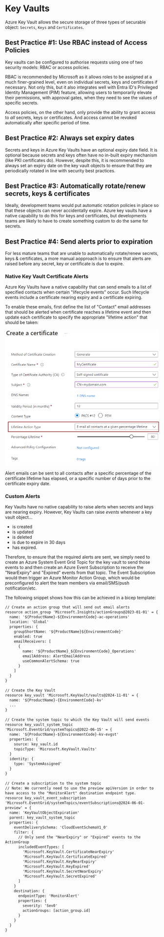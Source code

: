 # Key Vaults
Azure Key Vault allows the secure storage of three types of securable object: `Secrets`, `Keys` and `Certificates`.

## Best Practice #1: Use RBAC instead of Access Policies
Key vaults can be configured to authorise requests using one of two security models: RBAC or access policies.

RBAC is recommended by Microsoft as it allows roles to be assigned at a much finer-grained level, even on individual secrets, keys and certificates if necessary. Not only this, but it also integrates well with Entra ID's Privileged Identity Management (PIM) feature, allowing users to temporarily elevate their permissions, with approval gates, when they need to see the values of specific secrets.

Access policies, on the other hand, only provide the ability to grant access to _all_ secrets, keys or certificates. And access cannot be revoked automatically after specific period of time.

## Best Practice #2: Always set expiry dates
Secrets and keys in Azure Key Vaults have an optional expiry date field. It is optional because secrets and keys often have no in-built expiry mechanism (like PKI certificates do). However, despite this, it is recommended to always set an expiry date on the key vault objects to ensure that they are periodically rotated in line with security best practices.

## Best Practice #3: Automatically rotate/renew secrets, keys & certificates
Ideally, development teams would put automatic rotation policies in place so that these objects can never accidentally expire. Azure key vaults have a native capability to do this for keys and certificates, but developments teams are likely to have to create something custom to do the same for secrets.

## Best Practice #4: Send alerts prior to expiration
For less mature teams that are unable to automatically rotate/renew secrets, keys & certificates, a more manual aopproach is to ensure that alerts are raised before any secret, key or certificate is due to expire.

### Native Key Vault Certificate Alerts
Azure Key Vaults have a native capability that can send emails to a list of specified contacts when certain "lifecycle events" occur. Such lifecycle events include a certificate nearing expiry and a certificate expiring.

To enable these emails, first define the list of "Contact" email addresses that should be alerted when certificate reaches a lifetime event and then update each certificate to specify the appropriate "lifetime action" that should be taken:

![Screenshot of Key Vault Lifetime Action Policy](./.images/key-vault-lifetime-action-screenshot.png)

Alert emails can be sent to all contacts after a specific percentage of the certificate lifetime has elapsed, or a specific number of days prior to the certificate expiry date.

### Custom Alerts
Key Vaults have no native capability to raise alerts when secrets and keys are nearing expiry. However, Key Vaults can raise _events_ whenever a key vault object...
- is created
- is updated
- is deleted
- is due to expire in 30 days
- has expired.

Therefore, to ensure that the required alerts are sent, we simply need to create an Azure System Event Grid Topic for the key vault to send those events to and then create an Azure Event Subscription to receive the "NearExpiry" and "Expired" events from that topic. The Event Subscription would then trigger an Azure Monitor Action Group, which would be preconfigured to alert the team members via email/SMS/push notification/etc.

The following snippet shows how this can be achieved in a bicep template:

```bicep
// Create an action group that will send out email alerts
resource action_group 'Microsoft.Insights/actionGroups@2023-01-01' = {
  name: '${ProductName}-${EnvironmentCode}-ac-operations'
  location: 'Global'
  properties: {
    groupShortName: '${ProductName}${EnvironmentCode}'
    enabled: true
    emailReceivers: [
      {
        name: '${ProductName}_${EnvironmentCode}_Operations'
        emailAddress: AlertEmailAddress
        useCommonAlertSchema: true
      }
    ]
  }
}

// Create the Key Vault
resource key_vault 'Microsoft.KeyVault/vaults@2024-11-01' = {
  name: '${ProductName}-{EnvironmentCode}-kv'
  ...
}

// Create the system topic to which the Key Vault will send events
resource key_vault_system_topic 'Microsoft.EventGrid/systemTopics@2022-06-15' = {
  name: '${ProductName}-${EnvironmentCode}-kv-evgst'
  properties: {
    source: key_vault.id
    topicType: 'Microsoft.KeyVault.Vaults'
  }
  identity: {
    type: 'SystemAssigned'
  }
}

// Create a subscription to the system topic
// Note: We currently need to use the preview apiVersion in order to have access to the "MonitorAlert" destination endpoint type.
resource key_vault_event_subscription 'Microsoft.EventGrid/systemTopics/eventSubscriptions@2024-06-01-preview' = {
  name: 'KeyVaultObjectExpiration'
  parent: key_vault_system_topic
  properties: {
    eventDeliverySchema: 'CloudEventSchemaV1_0'
    filter: {
      // Only send the "NearExpiry" or "Expired" events to the ActionGroup
      includedEventTypes: [
        'Microsoft.KeyVault.CertificateNearExpiry'
        'Microsoft.KeyVault.CertificateExpired'
        'Microsoft.KeyVault.KeyNearExpiry'
        'Microsoft.KeyVault.KeyExpired'
        'Microsoft.KeyVault.SecretNearExpiry'
        'Microsoft.KeyVault.SecretExpired'
      ]
    }
    destination: {
      endpointType: 'MonitorAlert'
      properties: {
        severity: 'Sev0'
        actionGroups: [action_group.id]
      }
    }
  }
}
```
